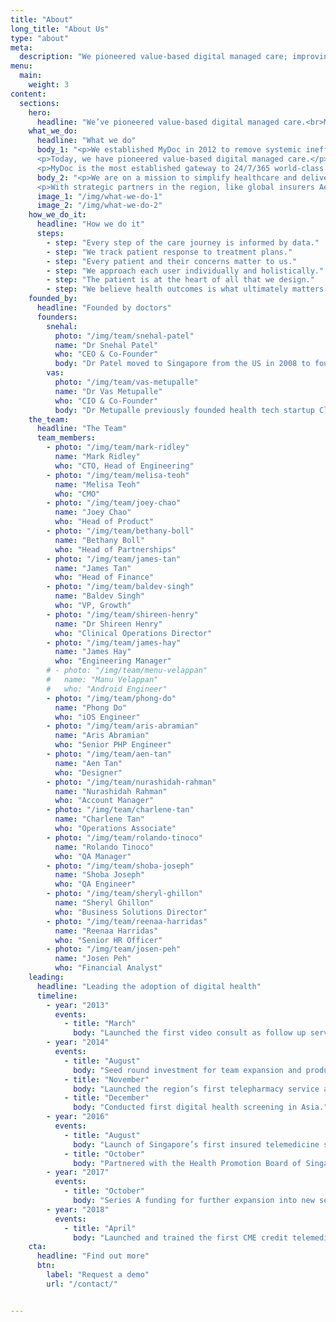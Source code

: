 ```yaml
---
title: "About"
long_title: "About Us"
type: "about"
meta:
  description: "We pioneered value-based digital managed care; improving patient engagement levels and reducing cost of healthcare for employers and insurers in Asia."
menu:
  main:
    weight: 3
content:
  sections:
    hero:
      headline: "We’ve pioneered value-based digital managed care.<br>MyDoc is Asia’s gateway to 24/7/365 world-class coordinated outpatient care."
    what_we_do:
      headline: "What we do"
      body_1: "<p>We established MyDoc in 2012 to remove systemic inefficiencies which are causing pandemic issues for patients, healthcare providers, health insurers, employers and governments around the world.</p>
      <p>Today, we have pioneered value-based digital managed care.</p>
      <p>MyDoc is the most established gateway to 24/7/365 world-class coordinated outpatient care. Our fully integrated online-to-offline platform streamlines all aspects of primary healthcare into one easy-to-use solution connecting patients to doctors, pharmacies, diagnostic laboratories, clinical-grade health trackers, Fortune 500 and SME employers, and insurers.</p>"
      body_2: "<p>We are on a mission to simplify healthcare and deliver beautifully simple patient experiences that improve health outcomes at lower costs. So the business of getting well and staying well becomes simpler.</p>
      <p>With strategic partners in the region, like global insurers Aetna, AIA and Cigna, the region’s network of healthcare providers like Fullerton, MHC, IHP and Acumed, leading regional pharmacy chains like Guardian Pharmacy and technology partners Omron we continue to innovate to make a difference in healthcare.</p>"
      image_1: "/img/what-we-do-1"
      image_2: "/img/what-we-do-2"
    how_we_do_it:
      headline: "How we do it"
      steps:
        - step: "Every step of the care journey is informed by data."
        - step: "We track patient response to treatment plans."
        - step: "Every patient and their concerns matter to us."
        - step: "We approach each user individually and holistically."
        - step: "The patient is at the heart of all that we design."
        - step: "We believe health outcomes is what ultimately matters."
    founded_by:
      headline: "Founded by doctors"
      founders:
        snehal:
          photo: "/img/team/snehal-patel"
          name: "Dr Snehal Patel"
          who: "CEO & Co-Founder"
          body: "Dr Patel moved to Singapore from the US in 2008 to found and lead the healthcare team at the Chandler Corporation, a multi-billion dollar investment fund. Prior to practising law at Cravath, Swaine & Moore, LLP in New York, Dr Patel received an MD and a JD from Columbia University and served as a Clinical Fellow at the Harvard Medical School."
        vas:
          photo: "/img/team/vas-metupalle"
          name: "Dr Vas Metupalle"
          who: "CIO & Co-Founder"
          body: "Dr Metupalle previously founded health tech startup Clarity Radiology, which now provides teleradiology services throughout SEA. A Singaporean, Dr Metupalle obtained an MBBS from King's College London and returned to work for SingHealth, including a three-year stint in diagnostic radiology at the Singapore General Hospital."
    the_team:
      headline: "The Team"
      team_members:
        - photo: "/img/team/mark-ridley"
          name: "Mark Ridley"
          who: "CTO, Head of Engineering"
        - photo: "/img/team/melisa-teoh"
          name: "Melisa Teoh"
          who: "CMO"
        - photo: "/img/team/joey-chao"
          name: "Joey Chao"
          who: "Head of Product"
        - photo: "/img/team/bethany-boll"
          name: "Bethany Boll"
          who: "Head of Partnerships"
        - photo: "/img/team/james-tan"
          name: "James Tan"
          who: "Head of Finance"
        - photo: "/img/team/baldev-singh"
          name: "Baldev Singh"
          who: "VP, Growth"
        - photo: "/img/team/shireen-henry"
          name: "Dr Shireen Henry"
          who: "Clinical Operations Director"
        - photo: "/img/team/james-hay"
          name: "James Hay"
          who: "Engineering Manager"
        # - photo: "/img/team/menu-velappan"
        #   name: "Manu Velappan"
        #   who: "Android Engineer"
        - photo: "/img/team/phong-do"
          name: "Phong Do"
          who: "iOS Engineer"
        - photo: "/img/team/aris-abramian"
          name: "Aris Abramian"
          who: "Senior PHP Engineer"
        - photo: "/img/team/aen-tan"
          name: "Aen Tan"
          who: "Designer"
        - photo: "/img/team/nurashidah-rahman"
          name: "Nurashidah Rahman"
          who: "Account Manager"
        - photo: "/img/team/charlene-tan"
          name: "Charlene Tan"
          who: "Operations Associate"
        - photo: "/img/team/rolando-tinoco"
          name: "Rolando Tinoco"
          who: "QA Manager"
        - photo: "/img/team/shoba-joseph"
          name: "Shoba Joseph"
          who: "QA Engineer"
        - photo: "/img/team/sheryl-ghillon"
          name: "Sheryl Ghillon"
          who: "Business Solutions Director"
        - photo: "/img/team/reenaa-harridas"
          name: "Reenaa Harridas"
          who: "Senior HR Officer"
        - photo: "/img/team/josen-peh"
          name: "Josen Peh"
          who: "Financial Analyst"
    leading:
      headline: "Leading the adoption of digital health"
      timeline:
        - year: "2013"
          events:
            - title: "March"
              body: "Launched the first video consult as follow up service to first in-clinic consult."
        - year: "2014"
          events:
            - title: "August"
              body: "Seed round investment for team expansion and product roll-out."
            - title: "November"
              body: "Launched the region’s first telepharmacy service and public digital community health programme with Guardian Pharmacy, Singapore’s largest pharmacy group"
            - title: "December"
              body: "Conducted first digital health screening in Asia."
        - year: "2016"
          events:
            - title: "August"
              body: "Launch of Singapore’s first insured telemedicine service with AXA Insurance."
            - title: "October"
              body: "Partnered with the Health Promotion Board of Singapore for country-wide corporate health screening programme for SMEs."
        - year: "2017"
          events:
            - title: "October"
              body: "Series A funding for further expansion into new segments and markets"
        - year: "2018"
          events:
            - title: "April"
              body: "Launched and trained the first CME credit telemedicine course for the Singapore Medical Association"
    cta:
      headline: "Find out more"
      btn:
        label: "Request a demo"
        url: "/contact/"


---
```

